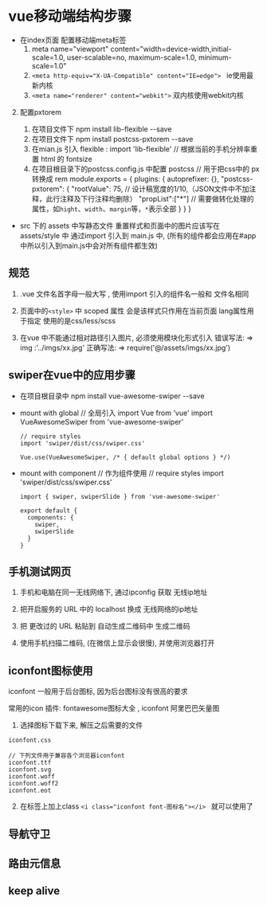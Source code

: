 # vue移动端结构步骤

+	在index页面 配置移动端meta标签
	1. meta name="viewport" content="width=device-width,initial-scale=1.0, user-scalable=no, maximum-scale=1.0, minimum-scale=1.0"
	2. `<meta http-equiv="X-UA-Compatible" content="IE=edge"> ` ie使用最新内核
	3. `<meta name="renderer" content="webkit">` 双内核使用webkit内核

2. 配置pxtorem 
	
	1. 在项目文件下 npm install lib-flexible --save
	2. 在项目文件下 npm install postcss-pxtorem --save
	3. 在mian.js 引入 flexible : import 'lib-flexible' // 根据当前的手机分辨率重置 html 的 fontsize
	4. 在项目根目录下的postcss.config.js 中配置 postcss // 用于把css中的 px 转换成 rem
		module.exports = {
			plugins: {
		    autoprefixer: {},
		    "postcss-pxtorem": {
		      "rootValue": 75, // 设计稿宽度的1/10,（JSON文件中不加注释，此行注释及下行注释均删除）
		      "propList":["*"] // 需要做转化处理的属性，如`hight`、`width`、`margin`等，`*`表示全部
		   }
		  }
		}
																																			
+	src 下的 assets 中写静态文件 重置样式和页面中的图片应该写在 assets/style 中 通过import 引入到 main.js 中, (所有的组件都会应用在#app 中所以引入到main.js中会对所有组件都生效)

##  规范 
1. .vue 文件名首字母一般大写 , 使用import 引入的组件名一般和 文件名相同 

2. 页面中的`<style>` 中 scoped 属性 会是该样式只作用在当前页面 lang属性用于指定 使用的是css/less/scss

3. 在vue 中不能通过相对路径引入图片, 必须使用模块化形式引入
	错误写法: => img :'../imgs/xx.jpg'
	正确写法: => require('@/assets/imgs/xx.jpg')  


##  swiper在vue中的应用步骤

+	在项目根目录中 npm install vue-awesome-swiper --save

+	mount with global // 全局引入
		import Vue from 'vue'
		import VueAwesomeSwiper from 'vue-awesome-swiper'

		// require styles
		import 'swiper/dist/css/swiper.css'

		Vue.use(VueAwesomeSwiper, /* { default global options } */)

+	mount with component // 作为组件使用
		// require styles
		import 'swiper/dist/css/swiper.css'

		import { swiper, swiperSlide } from 'vue-awesome-swiper'

		export default {
		  components: {
		    swiper,
		    swiperSlide
		  }
		}

##	手机测试网页

1. 手机和电脑在同一无线网络下, 通过ipconfig 获取 无线ip地址

2. 把开启服务的 URL 中的 localhost 换成 无线网络的ip地址

3. 把 更改过的 URL 粘贴到 自动生成二维码中 生成二维码

4. 使用手机扫描二维码, (在微信上显示会很慢), 并使用浏览器打开

##	iconfont图标使用

iconfont 一般用于后台图标, 因为后台图标没有很高的要求

常用的icon 插件: fontawesome图标大全 , iconfont 阿里巴巴矢量图 

1. 选择图标下载下来, 解压之后需要的文件
```
iconfont.css

// 下列文件用于兼容各个浏览器iconfont 
iconfont.ttf
iconfont.svg
iconfont.woff
iconfont.woff2
iconfont.eot
```

2. 在标签上加上class  `<i class="iconfont font-图标名"></i> ` 就可以使用了

##	导航守卫

##	路由元信息

##	keep alive


